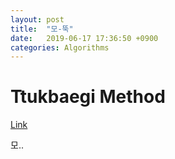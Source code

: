 ```yaml
---
layout: post
title:  "모-뚝"
date:   2019-06-17 17:36:50 +0900
categories: Algorithms
---
```


# Ttukbaegi Method

[Link](http://rinks.aks.ac.kr/RINKSRedirect.aspx?sCode=GC&sId=GC01400969)

모..
